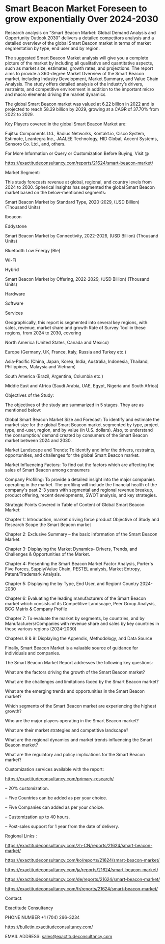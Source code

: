 # Smart Beacon Market Foreseen to grow exponentially Over 2024-2030

Research analysis on "Smart Beacon Market: Global Demand Analysis and Opportunity Outlook 2030" delivers a detailed competitors analysis and a detailed overview of the global Smart Beacon market in terms of market segmentation by type, end user and by region.

The suggested Smart Beacon Market analysis will give you a complete picture of the market by including all qualitative and quantitative aspects, such as market size, estimates, growth rates, and projections. The report aims to provide a 360-degree Market Overview of the Smart Beacon market, including Industry Development, Market Summary, and Value Chain Analysis. The study offers detailed analysis of the industry’s drivers, restraints, and competitive environment in addition to the important micro and macro elements driving the market dynamics.

The global Smart Beacon market was valued at 6.22 billion in 2022 and is projected to reach 58.39 billion by 2029, growing at a CAGR of 37.70% from 2022 to 2029.

Key Players covered in the global Smart Beacon Market are:

Fujitsu Components Ltd., Radius Networks, Kontakt.io, Cisco System, Estimote, Leantegra Inc., JAALEE Technology, HID Global, Accent Systems, Sensoro Co. Ltd., and, others.

For More Information or Query or Customization Before Buying, Visit @

https://exactitudeconsultancy.com/reports/21624/smart-beacon-market/

Market Segment:

This study forecasts revenue at global, regional, and country levels from 2024 to 2030. Spherical Insights has segmented the global Smart Beacon market based on the below-mentioned segments:

Smart Beacon Market by Standard Type, 2020-2029, (USD Billion) (Thousand Units)

Ibeacon

Eddystone

Smart Beacon Market by Connectivity, 2022-2029, (USD Billion) (Thousand Units)

Bluetooth Low Energy [Ble]

Wi-Fi

Hybrid

Smart Beacon Market by Offering, 2022-2029, (USD Billion) (Thousand Units)

Hardware

Software

Services

Geographically, this report is segmented into several key regions, with sales, revenue, market share and growth Rate of Survey Tool in these regions, from 2024 to 2030, covering

North America (United States, Canada and Mexico)

Europe (Germany, UK, France, Italy, Russia and Turkey etc.)

Asia-Pacific (China, Japan, Korea, India, Australia, Indonesia, Thailand, Philippines, Malaysia and Vietnam)

South America (Brazil, Argentina, Columbia etc.)

Middle East and Africa (Saudi Arabia, UAE, Egypt, Nigeria and South Africa)

Objectives of the Study:

The objectives of the study are summarized in 5 stages. They are as mentioned below:

Global Smart Beacon Market Size and Forecast: To identify and estimate the market size for the global Smart Beacon market segmented by type, project type, end-user, region, and by value (in U.S. dollars). Also, to understand the consumption/ demand created by consumers of the Smart Beacon market between 2024 and 2030.

Market Landscape and Trends: To identify and infer the drivers, restraints, opportunities, and challenges for the global Smart Beacon market.

Market Influencing Factors: To find out the factors which are affecting the sales of Smart Beacon among consumers

Company Profiling: To provide a detailed insight into the major companies operating in the market. The profiling will include the financial health of the company's past 2-3 years with segmental and regional revenue breakup, product offering, recent developments, SWOT analysis, and key strategies.

Strategic Points Covered in Table of Content of Global Smart Beacon Market:

Chapter 1: Introduction, market driving force product Objective of Study and Research Scope the Smart Beacon market

Chapter 2: Exclusive Summary – the basic information of the Smart Beacon Market.

Chapter 3: Displaying the Market Dynamics- Drivers, Trends, and Challenges & Opportunities of the Market.

Chapter 4: Presenting the Smart Beacon Market Factor Analysis, Porter's Five Forces, Supply/Value Chain, PESTEL analysis, Market Entropy, Patent/Trademark Analysis.

Chapter 5: Displaying the by Type, End User, and Region/ Country 2024-2030

Chapter 6: Evaluating the leading manufacturers of the Smart Beacon market which consists of its Competitive Landscape, Peer Group Analysis, BCG Matrix & Company Profile

Chapter 7: To evaluate the market by segments, by countries, and by Manufacturers/Companies with revenue share and sales by key countries in these various regions (2024-2030)

Chapters 8 & 9: Displaying the Appendix, Methodology, and Data Source

Finally, Smart Beacon Market is a valuable source of guidance for individuals and companies.

The Smart Beacon Market Report addresses the following key questions:

What are the factors driving the growth of the Smart Beacon market?

What are the challenges and limitations faced by the Smart Beacon market?

What are the emerging trends and opportunities in the Smart Beacon market?

Which segments of the Smart Beacon market are experiencing the highest growth?

Who are the major players operating in the Smart Beacon market?

What are their market strategies and competitive landscape?

What are the regional dynamics and market trends influencing the Smart Beacon market?

What are the regulatory and policy implications for the Smart Beacon market?

Customization services available with the report:

https://exactitudeconsultancy.com/primary-research/

– 20% customization.

– Five Countries can be added as per your choice.

– Five Companies can added as per your choice.

– Customization up to 40 hours.

– Post-sales support for 1 year from the date of delivery.

Regional Links :

https://exactitudeconsultancy.com/zh-CN/reports/21624/smart-beacon-market/

https://exactitudeconsultancy.com/ko/reports/21624/smart-beacon-market/

https://exactitudeconsultancy.com/ja/reports/21624/smart-beacon-market/

https://exactitudeconsultancy.com/de/reports/21624/smart-beacon-market/

https://exactitudeconsultancy.com/fr/reports/21624/smart-beacon-market/

Contact:

Exactitude Consultancy

PHONE NUMBER +1 (704) 266-3234

https://bulletin.exactitudeconsultancy.com/

EMAIL ADDRESS: sales@exactitudeconsultancy.com
